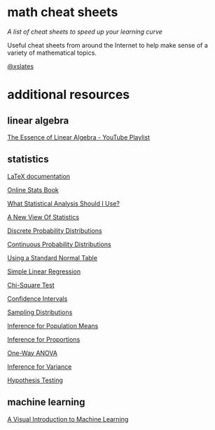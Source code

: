 # math cheat sheets
*A list of cheat sheets to speed up your learning curve*

Useful cheat sheets from around the Internet to help make sense of a variety of mathematical topics.

[@xslates](https://twitter.com/xslates)

# additional resources

## linear algebra

[The Essence of Linear Algebra - YouTube Playlist](https://www.youtube.com/watch?list=PLZHQObOWTQDPD3MizzM2xVFitgF8hE_ab&v=kjBOesZCoqc)

## statistics

[LaTeX documentation](https://en.wikibooks.org/wiki/LaTeX/Mathematics)

[Online Stats Book](http://onlinestatbook.com/2/index.html)

[What Statistical Analysis Should I Use?](http://www.ats.ucla.edu/stat/stata/whatstat/whatstat.htm)

[A New View Of Statistics](http://www.sportsci.org/resource/stats/contents.html)

[Discrete Probability Distributions](https://www.youtube.com/playlist?list=PLvxOuBpazmsNIHP5cz37oOPZx0JKyNszN)

[Continuous Probability Distributions](https://www.youtube.com/playlist?list=PLvxOuBpazmsPDZGwqhhjE3KkLWnTD34R0)

[Using a Standard Normal Table](https://www.youtube.com/playlist?list=PLvxOuBpazmsPuOFtb3lgcFHyXBqP1--B6)

[Simple Linear Regression](https://www.youtube.com/playlist?list=PLvxOuBpazmsND0vmkP1ECjTloiVz-pXla)

[Chi-Square Test](https://www.youtube.com/playlist?list=PLvxOuBpazmsN5B0UrQaASorbf2v2KqGSt)

[Confidence Intervals](https://www.youtube.com/playlist?list=PLvxOuBpazmsMdPBRxBTvwLv5Lhuk0tuXh)

[Sampling Distributions](https://www.youtube.com/playlist?list=PLvxOuBpazmsP7UN00cNZX64N1o_8635ds)

[Inference for Population Means](https://www.youtube.com/playlist?list=PLvxOuBpazmsN0jpds3sD1vHmAlw5XFKx-)

[Inference for Proportions](https://www.youtube.com/playlist?list=PLvxOuBpazmsOXoys_s9qkbspk_BlOtWcW)

[One-Way ANOVA](https://www.youtube.com/playlist?list=PLvxOuBpazmsNqPdvhkF_l55tHdDNW3z-7)

[Inference for Variance](https://www.youtube.com/playlist?list=PLvxOuBpazmsMNIgaarUNmvs70sAjiPeVM)

[Hypothesis Testing](https://www.youtube.com/playlist?list=PLvxOuBpazmsNo893xlpXNfMzVpRBjDH67)

## machine learning

[A Visual Introduction to Machine Learning](http://www.r2d3.us/visual-intro-to-machine-learning-part-1/)

